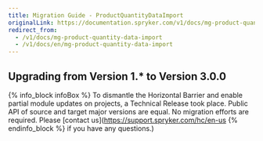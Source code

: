 ```yaml
---
title: Migration Guide - ProductQuantityDataImport
originalLink: https://documentation.spryker.com/v1/docs/mg-product-quantity-data-import
redirect_from:
  - /v1/docs/mg-product-quantity-data-import
  - /v1/docs/en/mg-product-quantity-data-import
---
```


## Upgrading from Version 1.* to Version 3.0.0

{% info_block infoBox %}
To dismantle the Horizontal Barrier and enable partial module updates on projects, a Technical Release took place. Public API of source and target major versions are equal. No migration efforts are required. Please [contact us](https://support.spryker.com/hc/en-us
{% endinfo_block %} if you have any questions.)
